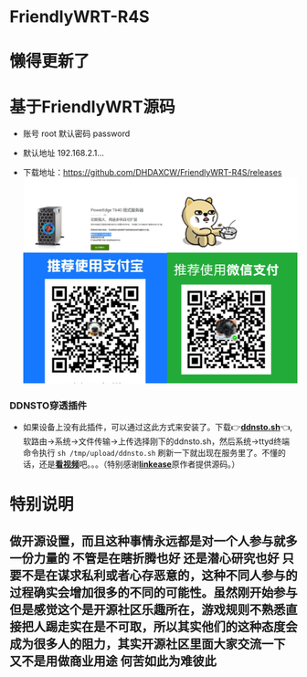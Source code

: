 # FriendlyWRT-R4S
# 懒得更新了
# 基于FriendlyWRT源码

- 账号 root  默认密码 password

- 默认地址 192.168.2.1...

- 下载地址：https://github.com/DHDAXCW/FriendlyWRT-R4S/releases
![Alt text](2.jpg?raw=true "Title")

### DDNSTO穿透插件

- 如果设备上没有此插件，可以通过这此方式来安装了。下载👉[**ddnsto.sh**](https://github.com/DHDAXCW/NanoPi-R4S-2021/releases/download/ddns/ddnsto.sh)👈,软路由→系统→文件传输→上传选择刚下的ddnsto.sh，然后系统→ttyd终端命令执行 `sh /tmp/upload/ddnsto.sh` 刷新一下就出现在服务里了。不懂的话，还是[**看视频**](https://github.com/DHDAXCW/NanoPi-R4S-2021/releases/download/ddns/Video.tutorial.mp4)吧。。。（特别感谢[**linkease**](https://github.com/linkease/ddnsto-openwrt)原作者提供源码。）
# 特别说明
## 做开源设置，而且这种事情永远都是对一个人参与就多一份力量的 不管是在瞎折腾也好 还是潜心研究也好 只要不是在谋求私利或者心存恶意的，这种不同人参与的过程确实会增加很多的不同的可能性。虽然刚开始参与 但是感觉这个是开源社区乐趣所在，游戏规则不熟悉直接把人踢走实在是不可取，所以其实他们的这种态度会成为很多人的阻力，其实开源社区里面大家交流一下 又不是用做商业用途 何苦如此为难彼此



